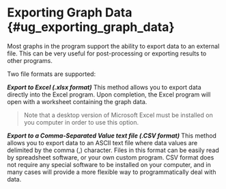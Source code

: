 Exporting Graph Data {#ug_exporting_graph_data}
==============================================
Most graphs in the program support the ability to export data to an external file. This can be very useful for post-processing or exporting results to other programs.

Two file formats are supported:

***Export to Excel (.xlsx format)***
This method allows you to export data directly into the Excel program. Upon completion, the Excel program will open with a worksheet containing the graph data.

> Note that a desktop version of Microsoft Excel must be installed on you computer in order to use this option.

***Export to a Comma-Separated Value text file (.CSV format)***
This method allows you to export data to an ASCII text file where data values are delimited by the comma (,) character. Files in this format can be easily read by spreadsheet software, or your own custom program. CSV format does not require any special software to be installed on your computer, and in many cases will provide a more flexible way to programmatically deal with data.
